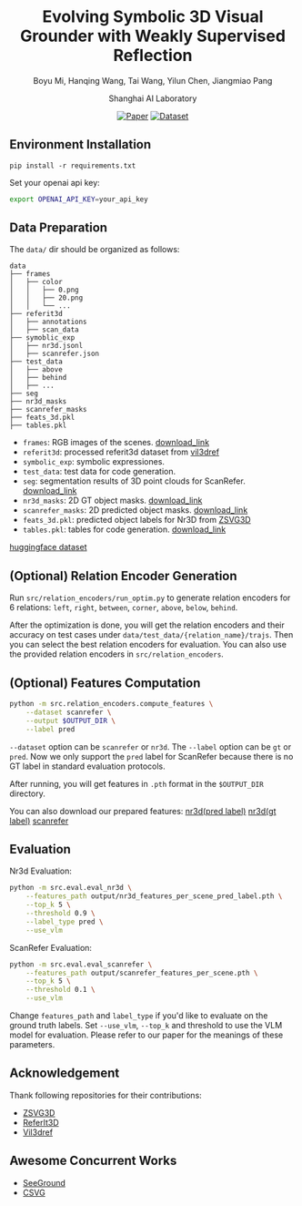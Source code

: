 <div align="center">
<h1>Evolving Symbolic 3D Visual Grounder with Weakly Supervised Reflection</h1>
  
Boyu Mi,  Hanqing Wang, Tai Wang, Yilun Chen, Jiangmiao Pang

Shanghai AI Laboratory

<a href="https://arxiv.org/abs/2502.01401"><img src='https://img.shields.io/badge/arXiv-Paper-red20B2AA?style=for-the-badge' alt='Paper'></a>
<a href='https://huggingface.co/datasets/miboyu5/EaSe'><img src='https://img.shields.io/badge/huggingface-dataset-yellow?style=for-the-badge'  alt='Dataset'></a>
</div>

## Environment Installation

```
pip install -r requirements.txt
```

Set your openai api key:

```bash
export OPENAI_API_KEY=your_api_key
```

## Data Preparation

The `data/` dir should be organized as follows:

```
data
├── frames
│   ├── color
│   │   ├── 0.png
│   │   ├── 20.png
│   │   └── ...
├── referit3d
│   ├── annotations
│   ├── scan_data
├── symoblic_exp
│   ├── nr3d.jsonl
│   ├── scanrefer.json
├── test_data
│   ├── above
│   ├── behind
│   ├── ...
├── seg
├── nr3d_masks
├── scanrefer_masks
├── feats_3d.pkl
├── tables.pkl

```

- `frames`: RGB images of the scenes. [download_link](https://drive.google.com/file/d/1VVnj3DAcOWqZhB6Vi0gWdzA9gTKQwrej/view?usp=drive_link)
- `referit3d`: processed referit3d dataset from [vil3dref](https://www.dropbox.com/s/n0m5bpfvea1fg7w/referit3d.tar.gz?dl=0)
- `symbolic_exp`: symbolic expressiones.
- `test_data`: test data for code generation.
- `seg`: segmentation results of 3D point clouds for ScanRefer. [download_link](https://drive.google.com/file/d/1VRW_ew9Hwmsg-DRf22l_MHgFVB0UU1K0/view?usp=drive_link)
- `nr3d_masks`: 2D GT object masks. [download_link](https://drive.google.com/file/d/1Z0pRv_UV7P_aNHsYHVkUz-lLaMCU2C9i/view?usp=sharing)
- `scanrefer_masks`: 2D predicted object masks. [download_link](https://drive.google.com/file/d/1v4nqJSOFVh7MAmyDo92Xze01U00yr1bB/view?usp=drive_link)
- `feats_3d.pkl`: predicted object labels for Nr3D from [ZSVG3D](https://cuhko365-my.sharepoint.com/:u:/g/personal/221019046_link_cuhk_edu_cn/ERMP88uTVCNLhzofKub7MsMBvaRAFXVr5abbQUjRYyYDiA?e=x6aKC9)
- `tables.pkl`: tables for code generation. [download_link](https://drive.google.com/file/d/11sN1ndS-DptYVH_xUXxaiWhwbvIaozuW/view?usp=drive_link)

[huggingface dataset](https://huggingface.co/datasets/miboyu5/EaSe)
## (Optional) Relation Encoder Generation

Run `src/relation_encoders/run_optim.py` to generate relation encoders for 6 relations:
`left`, `right`, `between`, `corner`, `above`, `below`, `behind`.

After the optimization is done, you will get the relation encoders and their accuracy on test cases under `data/test_data/{relation_name}/trajs`.
Then you can select the best relation encoders for evaluation.
You can also use the provided relation encoders in `src/relation_encoders`.

## (Optional) Features Computation

```bash
python -m src.relation_encoders.compute_features \
    --dataset scanrefer \
    --output $OUTPUT_DIR \
    --label pred
```

`--dataset` option can be `scanrefer` or `nr3d`. The `--label` option can be `gt` or `pred`.
Now we only support the `pred` label for ScanRefer because there is no GT label in standard evaluation protocols.

After running, you will get features in `.pth` format in the `$OUTPUT_DIR` directory.

You can also download our prepared features:
[nr3d(pred label)](https://drive.google.com/file/d/1iR-3bbewssQEDKWJg88ZRrpk3mRkYUz1/view?usp=drive_link)
[nr3d(gt label)](https://drive.google.com/file/d/1SpMZKAnhnDeQvvxfVxDQT-LYQPQc-TQJ/view?usp=drive_link)
[scanrefer](https://drive.google.com/file/d/1FR6ZKQURqyHLTlo-9dP4sKbayG4FDlxE/view?usp=drive_link)


## Evaluation

Nr3d Evaluation:

```bash
python -m src.eval.eval_nr3d \
    --features_path output/nr3d_features_per_scene_pred_label.pth \
    --top_k 5 \
    --threshold 0.9 \
    --label_type pred \
    --use_vlm 
```

ScanRefer Evaluation:

```bash
python -m src.eval.eval_scanrefer \
    --features_path output/scanrefer_features_per_scene.pth \
    --top_k 5 \
    --threshold 0.1 \
    --use_vlm
```

Change `features_path` and `label_type` if you'd like to evaluate on the ground truth labels.
Set `--use_vlm`, `--top_k` and threshold to use the VLM model for evaluation.
Please refer to our paper for the meanings of these parameters.

## Acknowledgement

Thank following repositories for their contributions:

- [ZSVG3D](https://github.com/CurryYuan/ZSVG3D)
- [ReferIt3D](https://github.com/referit3d/referit3d)
- [Vil3dref](https://github.com/cshizhe/vil3dref)

## Awesome Concurrent Works

- [SeeGround](https://seeground.github.io/)
- [CSVG](https://github.com/sunsleaf/CSVG)
